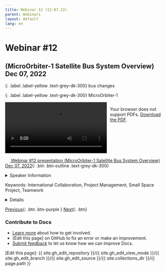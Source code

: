 ```yaml
---
title: Webinar-12 (12-07-22)
parent: Webinars
layout: default
lang: en
---
```


# Webinar #12
## (MicroOrbiter-1 Satellite Bus System Overview) Dec 07, 2022

{: .label .label-yellow .text-grey-dk-300}
bus changes

{: .label .label-yellow .text-grey-dk-300}
MicroOrbiter-1

<div style="display: flex; gap: 10px; align-items: flex-start;">
  <!-- Video Section -->
  <div style="flex: 2; max-width: 66%;">
    <video controls width="100%" height="auto">
      <source src="https://birds-project.com/open-source/video/birds_bus_opensource_webinar_12.mp4" type="video/mp4">
      Your browser does not support the video tag.
    </video>
  </div>

  <!-- Chat Section -->
  <div style="flex: 1; max-width: 33%;">
    <object 
      data="https://birds-project.com/open-source/pdf/BIRDS_BUS_Opensource_12_chat.pdf" 
      width="100%" 
      height="275px">
      <p>Your browser does not support PDFs. <a href="https://birds-project.com/open-source/pdf/BIRDS_BUS_Opensource_12_chat.pdf">Download the PDF</a>.</p>
    </object>
  </div>
</div>


<!-- Download Presentation -->
[<img src="https://raw.githubusercontent.com/FortAwesome/Font-Awesome/6.x/svgs/regular/circle-down.svg" width="15" height="15"> Webinar #12 presentation (MicroOrbiter-1 Satellite Bus System Overview) Dec 07, 2022](https://birds-project.com/open-source/pdf/20221207_MicroOrbiter-1_OpenSourceWebinar.pdf){: .btn .btn-outline .text-grey-dk-300}


<details markdown="block">
<summary>Speaker Information</summary>
XXX  talked about XXX in his presentation titled "XXX".
**Moumni Fahd**, Chief Technical Officer of MicroOrbiter Operation
</details>

Keywords: International Collaboration, Project Management, Small Space Project, Teamwork

<details markdown="block">
<summary>Details</summary>
XXX  talked about XXX in his presentation titled "XXX".
Moumni Fahd discussed MicroOrbiter-1, its missions and subsystems. His presentation title was **""MicroOrbiter-1 Satellite Bus System Overview.""**  

MicroOrbiter Inc. was established in May, 2021 as a space startup that aims to use IoT communication satellites to access remote areas for various applications.

Note: Actual presentation starts at 12 minutes
</details>

[Previous]({{site.url}}/resources/webinars/webinar-11/){: .btn .btn-purple }
[Next]({{site.url}}/resources/webinars/webinar-13/){: .btn}


### Contribute to Docs
- [Learn more] about how to get involved.
- [Edit this page] on GitHub to fix an error or make an improvement.
- [Submit feedback] to let us know how we can improve Docs.


[Submit feedback]: https://github.com/BIRDSOpenSource/BIRDSOpenSource.github.io/issues/new?template=Blank+issue
[Learn more]: {{site.url}}/contribute.hmtl
[Edit this page]:  {{ site.gh_edit_repository }}/{{ site.gh_edit_view_mode }}/{{ site.gh_edit_branch }}/{{ site.gh_edit_source }}/{{ site.collections_dir }}/{{ page.path }}

